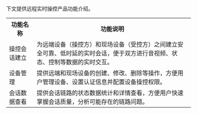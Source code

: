 下文提供远程实时操控产品功能介绍。
<table>
   <tr>
      <th width="0px" >功能名称</td>
      <th width="0px" style="text-align:center">功能说明</td>
   </tr>
   <tr>
      <td style="width:15%">操控会话建立</td>
      <td>为远端设备（操控方）和现场设备（受控方）之间建立安全可靠、低时延的实时会话，便于双方进行音视频、状态、控制等数据的实时交互。</td>
   </tr>
   <tr>
      <td >设备管理</td>
      <td>提供远端和现场设备的创建、修改、删除等操作，方便用户管理设备、设置认证信息并配置设备操控权限。</td>
   </tr>
   <tr>
      <td>会话数据查看</td>
      <td>提供会话链路的状态数据统计和详情查看，方便用户快速掌握会话质量，分析可能存在的链路问题。</td>
   </tr>
</table>
